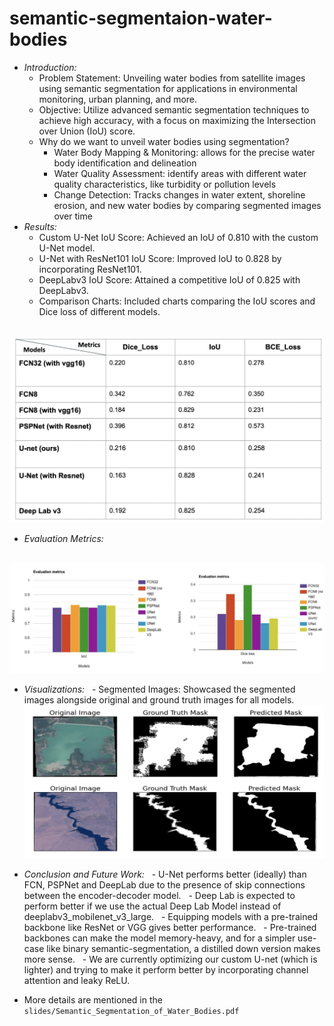 # semantic-segmentaion-water-bodies


- *Introduction:*
    - Problem Statement: Unveiling water bodies from satellite images using semantic segmentation for applications in environmental monitoring, urban planning, and more.
    - Objective: Utilize advanced semantic segmentation techniques to achieve high accuracy, with a focus on maximizing the Intersection over Union (IoU) score.
    - Why do we want to unveil water bodies using segmentation?
        - Water Body Mapping & Monitoring: allows for the precise water body identification and delineation
        - Water Quality Assessment: identify areas with different water quality characteristics, like turbidity or pollution levels
        - Change Detection: Tracks changes in water extent, shoreline erosion, and new water bodies by comparing segmented images over time
- *Results:*
    -  Custom U-Net IoU Score: Achieved an IoU of 0.810 with the custom U-Net model.
    -  U-Net with ResNet101 IoU Score: Improved IoU to 0.828 by incorporating ResNet101.
    -  DeepLabv3 IoU Score: Attained a competitive IoU of 0.825 with DeepLabv3.
    -  Comparison Charts: Included charts comparing the IoU scores and Dice loss of different models.

  ![alt text](https://github.com/lalwanii26/semantic-segmentaion-water-bodies/blob/main/images/result.png?raw=true)

- *Evaluation Metrics:*

  ![alt text](https://github.com/lalwanii26/semantic-segmentaion-water-bodies/blob/main/images/evaluation%20metrics.png?raw=true)

- *Visualizations:*
  - Segmented Images: Showcased the segmented images alongside original and ground truth images for all models.
  
    ![alt text](https://github.com/lalwanii26/semantic-segmentaion-water-bodies/blob/main/images/visualization.png?raw=true)

- *Conclusion and Future Work:*
  - U-Net performs better (ideally) than FCN, PSPNet and DeepLab due to the presence of skip connections between the encoder-decoder model.
  - Deep Lab is expected to perform better if we use the actual Deep Lab Model instead of deeplabv3_mobilenet_v3_large.
  - Equipping models with a pre-trained backbone like ResNet or VGG gives better performance.
  - Pre-trained backbones can make the model memory-heavy, and for a simpler use-case like binary semantic-segmentation, a distilled down version makes more sense.
  - We are currently optimizing our custom U-net (which is lighter) and trying to make it perform better by incorporating channel attention and leaky ReLU.

- More details are mentioned in the `slides/Semantic_Segmentation_of_Water_Bodies.pdf`
